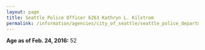 ```yaml
---
layout: page
title: Seattle Police Officer 6263 Kathryn L. Kilstrom
permalink: /information/agencies/city_of_seattle/seattle_police_department/copbook/6263/
---
```


**Age as of Feb. 24, 2016:** 52
